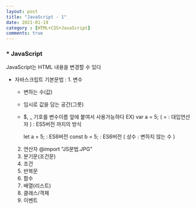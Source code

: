 ```yaml
---
layout: post
title: "JavaScript - 1"
date: 2021-01-19
category : [HTML+CSS+JavaScript]
comments: true
---
```


### * JavaScript
JavaScript는 HTML 내용을 변경할 수 있다
 - 자바스크립트 기본문법
  : 1. 변수
     - 변하는 수(값)
     - 임시로 값을 담는 공간(그릇)
     - $, _ 기호를 변수이름 앞에 붙여서 사용가능하다
     EX) var a = 5; ( = : 대입연산자 ) : ES5버전 까지의 방식

         let a = 5; : ES6버전
         const b = 5; : ES6버전 ( 상수 : 변하지 않는 수 )

    2. 연산자
    @import "JS문법.JPG"
    3. 분기문(조건문)
    4. 조건
    5. 반복문
    6. 함수
    7. 배열(리스트)
    8. 클래스/객체
    9. 이벤트  
